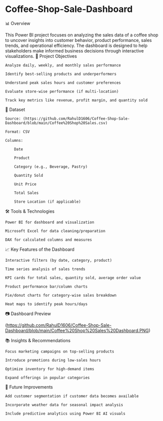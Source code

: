 # Coffee-Shop-Sale-Dashboard
📊 Overview

This Power BI project focuses on analyzing the sales data of a coffee shop to uncover insights into customer behavior, product performance, sales trends, and operational efficiency. The dashboard is designed to help stakeholders make informed business decisions through interactive visualizations.
📝 Project Objectives

    Analyze daily, weekly, and monthly sales performance

    Identify best-selling products and underperformers

    Understand peak sales hours and customer preferences

    Evaluate store-wise performance (if multi-location)

    Track key metrics like revenue, profit margin, and quantity sold

📁 Dataset

    Source: (https://github.com/RahulD1606/Coffee-Shop-Sale-Dashboard/blob/main/Coffee%20Shop%20Sales.csv)

    Format: CSV 

    Columns:

        Date

        Product

        Category (e.g., Beverage, Pastry)

        Quantity Sold

        Unit Price

        Total Sales

        Store Location (if applicable)

🛠️ Tools & Technologies

    Power BI for dashboard and visualization

    Microsoft Excel for data cleaning/preparation

    DAX for calculated columns and measures

📈 Key Features of the Dashboard

    Interactive filters (by date, category, product)

    Time series analysis of sales trends

    KPI cards for total sales, quantity sold, average order value

    Product performance bar/column charts

    Pie/donut charts for category-wise sales breakdown

    Heat maps to identify peak hours/days

📷 Dashboard Preview

(https://github.com/RahulD1606/Coffee-Shop-Sale-Dashboard/blob/main/Coffee%20Shop%20Sales%20Dashboard.PNG)

📚 Insights & Recommendations

    Focus marketing campaigns on top-selling products

    Introduce promotions during low-sales hours

    Optimize inventory for high-demand items

    Expand offerings in popular categories

🚀 Future Improvements

    Add customer segmentation if customer data becomes available

    Incorporate weather data for seasonal impact analysis

    Include predictive analytics using Power BI AI visuals


